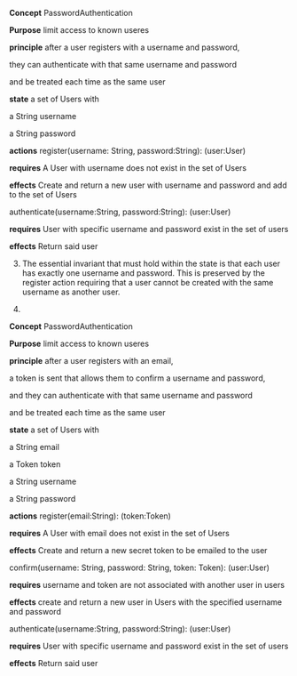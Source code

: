 **Concept** PasswordAuthentication

**Purpose** limit access to known useres

**principle** after a user registers with a username and password,

they can authenticate with that same username and password

and be treated each time as the same user

**state**
a set of Users with

a String username

a String password

**actions**
register(username: String, password:String): (user:User)

**requires** A User with username does not exist in the set of Users

**effects**  Create and return a new user with username and password and add to the set of Users

authenticate(username:String, password:String): (user:User)

**requires** User with specific username and password exist in the set of users

**effects** Return said user

3. The essential invariant that must hold within the state is that each user has exactly one username and password. This is preserved by the register action requiring that a user cannot be created with the same username as another user. 

4. 

**Concept** PasswordAuthentication

**Purpose** limit access to known useres

**principle** after a user registers with an email,

a token is sent that allows them to confirm a username and password, 

and they can authenticate with that same username and password

and be treated each time as the same user

**state**
a set of Users with

a String email

a Token token

a String username

a String password

**actions**
register(email:String): (token:Token)

**requires** A User with email does not exist in the set of Users

**effects**  Create and return a new secret token to be emailed to the user

confirm(username: String, password: String, token: Token): (user:User)

**requires** username and token are not associated with another user in users

**effects** create and return a new user in Users with the specified username and password

authenticate(username:String, password:String): (user:User)

**requires** User with specific username and password exist in the set of users

**effects** Return said user



